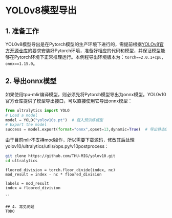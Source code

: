 # YOL0v8模型导出
## 1. 准备工作
YOL0v8模型导出是在Pytorch模型的生产环境下进行的，需提前根据[​YOLOv8官方开源仓库](https://github.com/THU-MIG/yolov10)的要求安装好Pytorch环境，准备好相应的代码和模型，并保证模型能够在Pytorch环境下正常推理运行。本例程导出环境版本为：`torch==2.0.1+cpu, onnx==1.15.0`。


## 2. 导出onnx模型
如果使用tpu-mlir编译模型，则必须先将Pytorch模型导出为onnx模型。YOL0v10官方仓库提供了模型导出接口，可以直接使用它导出onnx模型：

```python
from ultralytics import YOLO
# Load a model
model = YOLO("yolov10s.pt")  # 载入预训练模型
# Export the model
success = model.export(format="onnx",opset=13,dynamic=True)  # 导出静态ONNX模型，需设置batch参数注意opset为12/13
```


由于目前mlir不支持mod操作，所以需要下载源码，修改其后处理yolov10/ultralytics/utils/ops.py/v10postprocess：
```bash
git clone https://github.com/THU-MIG/yolov10.git
cd ultralytics
```

```
floored_division = torch.floor_divide(index, nc)
mod_result = index - nc * floored_division

labels = mod_result
index = floored_division

``

## 4. 常见问题
TODO
